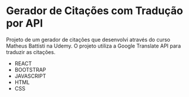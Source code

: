 # Gerador de Citações com Tradução por API

Projeto de um gerador de citações que desenvolvi através do curso Matheus Battisti na Udemy. O projeto utiliza a Google Translate API para traduzir as citações.

- REACT
- BOOTSTRAP
- JAVASCRIPT
- HTML
- CSS




